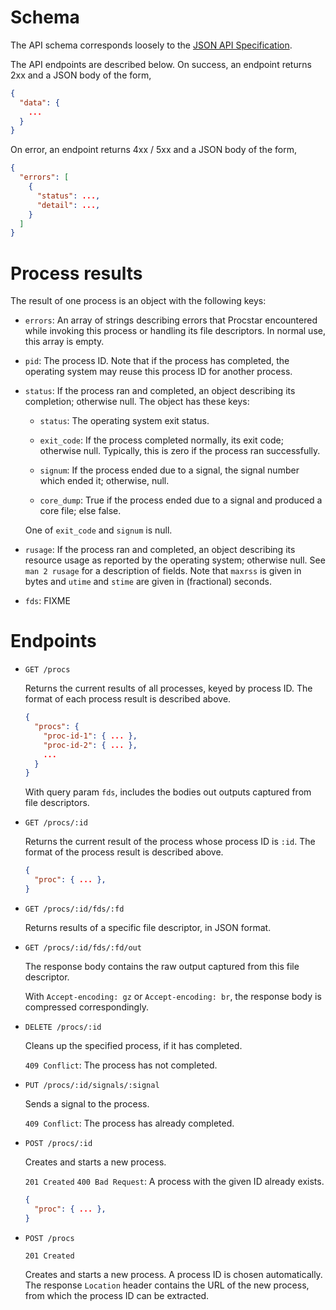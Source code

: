 # Schema

The API schema corresponds loosely to the [JSON API
Specification](https://jsonapi.org).

The API endpoints are described below.  On success, an endpoint returns 2xx and
a JSON body of the form,

```json
{
  "data": {
    ...
  }
}
```

On error, an endpoint returns 4xx / 5xx and a JSON body of the form,
```json
{
  "errors": [
    {
      "status": ...,
      "detail": ...,
    }
  ]
}
```


# Process results

The result of one process is an object with the following keys:

- `errors`: An array of strings describing errors that Procstar encountered
  while invoking this process or handling its file descriptors.  In normal use,
  this array is empty.

- `pid`: The process ID.  Note that if the process has completed, the operating
  system may reuse this process ID for another process.

- `status`: If the process ran and completed, an object describing its
  completion; otherwise null.  The object has these keys:

    - `status`: The operating system exit status.

    - `exit_code`: If the process completed normally, its exit code; otherwise
      null.  Typically, this is zero if the process ran successfully.

    - `signum`: If the process ended due to a signal, the signal number which
      ended it; otherwise, null.

    - `core_dump`: True if the process ended due to a signal and produced a core
      file; else false.

    One of `exit_code` and `signum` is null.

- `rusage`: If the process ran and completed, an object describing its resource
  usage as reported by the operating system; otherwise null.  See `man 2 rusage`
  for a description of fields.  Note that `maxrss` is given in bytes and `utime`
  and `stime` are given in (fractional) seconds.

- `fds`: FIXME


# Endpoints

- `GET /procs`

    Returns the current results of all processes, keyed by process ID.  The
    format of each process result is described above.

    ```json
    {
      "procs": {
        "proc-id-1": { ... },
        "proc-id-2": { ... },
        ...
      }
    }
    ```

    With query param `fds`, includes the bodies out outputs captured from file
    descriptors.

- `GET /procs/:id`

    Returns the current result of the process whose process ID is `:id`.  The
    format of the process result is described above.

    ```json
    {
      "proc": { ... },
    }
    ```

- `GET /procs/:id/fds/:fd`

    Returns results of a specific file descriptor, in JSON format.

- `GET /procs/:id/fds/:fd/out`

    The response body contains the raw output captured from this file
    descriptor.

    With `Accept-encoding: gz` or `Accept-encoding: br`, the response body is
    compressed correspondingly.

- `DELETE /procs/:id`

    Cleans up the specified process, if it has completed.

    `409 Conflict`: The process has not completed.

- `PUT /procs/:id/signals/:signal`

    Sends a signal to the process.

    `409 Conflict`: The process has already completed.

- `POST /procs/:id`

    Creates and starts a new process.

    `201 Created`
    `400 Bad Request`: A process with the given ID already exists.

    ```json
    {
      "proc": { ... },
    }
    ```

- `POST /procs`

    `201 Created`

    Creates and starts a new process.  A process ID is chosen automatically.
    The response `Location` header contains the URL of the new process, from
    which the process ID can be extracted.


